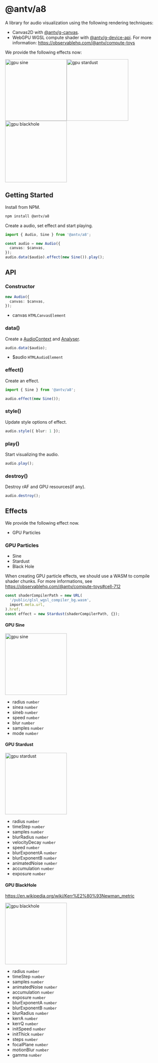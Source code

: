 # @antv/a8

A library for audio visualization using the following rendering techniques:

- Canvas2D with [@antv/g-canvas](https://g.antv.antgroup.com/api/renderer/canvas).
- WebGPU WGSL compute shader with [@antv/g-device-api](https://github.com/antvis/g-device-api). For more information: https://observablehq.com/@antv/compute-toys

We provide the following effects now:

<img src="https://mdn.alipayobjects.com/huamei_vbm5bl/afts/img/A*ZSEdS7qJSagAAAAAAAAAAAAADvR5AQ/original" alt="gpu sine" height="200" /><img src="https://mdn.alipayobjects.com/huamei_vbm5bl/afts/img/A*PcO9Qq58pQYAAAAAAAAAAAAADvR5AQ/original" alt="gpu stardust" height="200" />
<img src="https://mdn.alipayobjects.com/huamei_vbm5bl/afts/img/A*HIFQTan8bFsAAAAAAAAAAAAADvR5AQ/original" alt="gpu blackhole" height="200" />

## Getting Started

Install from NPM.

```bash
npm install @antv/a8
```

Create a audio, set effect and start playing.

```ts
import { Audio, Sine } from '@antv/a8';

const audio = new Audio({
  canvas: $canvas,
});
audio.data($audio).effect(new Sine()).play();
```

## API

### Constructor

```ts
new Audio({
  canvas: $canvas,
});
```

- canvas `HTMLCanvasElement`

### data()

Create a [AudioContext]() and [Analyser]().

```ts
audio.data($audio);
```

- $audio `HTMLAudioElement`

### effect()

Create an effect.

```ts
import { Sine } from '@antv/a8';

audio.effect(new Sine());
```

### style()

Update style options of effect.

```ts
audio.style({ blur: 1 });
```

### play()

Start visualizing the audio.

```ts
audio.play();
```

### destroy()

Destroy rAF and GPU resources(if any).

```ts
audio.destroy();
```

## Effects

We provide the following effect now.

- GPU Particles

### GPU Particles

- Sine
- Stardust
- Black Hole

When creating GPU particle effects, we should use a WASM to compile shader chunks. For more informations, see https://observablehq.com/@antv/compute-toys#cell-712

```ts
const shaderCompilerPath = new URL(
  '/public/glsl_wgsl_compiler_bg.wasm',
  import.meta.url,
).href;
const effect = new Stardust(shaderCompilerPath, {});
```

#### GPU Sine

<img src="https://mdn.alipayobjects.com/huamei_vbm5bl/afts/img/A*ZSEdS7qJSagAAAAAAAAAAAAADvR5AQ/original" alt="gpu sine" height="200" />

- radius `number`
- sinea `number`
- sineb `number`
- speed `number`
- blur `number`
- samples `number`
- mode `number`

#### GPU Stardust

<img src="https://mdn.alipayobjects.com/huamei_vbm5bl/afts/img/A*PcO9Qq58pQYAAAAAAAAAAAAADvR5AQ/original" alt="gpu stardust" height="200" />

- radius `number`
- timeStep `number`
- samples `number`
- blurRadius `number`
- velocityDecay `number`
- speed `number`
- blurExponentA `number`
- blurExponentB `number`
- animatedNoise `number`
- accumulation `number`
- exposure `number`

#### GPU BlackHole

https://en.wikipedia.org/wiki/Kerr%E2%80%93Newman_metric

<img src="https://mdn.alipayobjects.com/huamei_vbm5bl/afts/img/A*HIFQTan8bFsAAAAAAAAAAAAADvR5AQ/original" alt="gpu blackhole" height="200" />

- radius `number`
- timeStep `number`
- samples `number`
- animatedNoise `number`
- accumulation `number`
- exposure `number`
- blurExponentA `number`
- blurExponentB `number`
- blurRadius `number`
- kerrA `number`
- kerrQ `number`
- initSpeed `number`
- initThick `number`
- steps `number`
- focalPlane `number`
- motionBlur `number`
- gamma `number`
